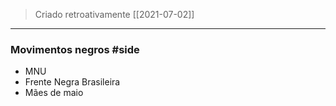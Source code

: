 > Criado retroativamente [[2021-07-02]]
---

### Movimentos negros #side 
* MNU  
* Frente Negra Brasileira  
* Mães de maio